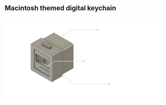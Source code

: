 ## Macintosh themed digital keychain

![CAD](https://github.com/keytosh/.github/blob/main/profile/Frame%208%20(1).png)
<!--

